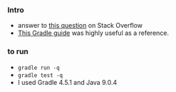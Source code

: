
### Intro

* answer to [this question](https://stackoverflow.com/questions/49694769) on Stack Overflow
* [This Gradle guide](https://guides.gradle.org/building-java-9-modules/) was highly useful as a reference.

### to run

* `gradle run -q`
* `gradle test -q`
* I used Gradle 4.5.1 and Java 9.0.4

